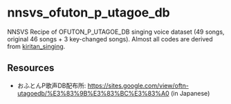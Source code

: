 # nnsvs_ofuton_p_utagoe_db

NNSVS Recipe of OFUTON_P_UTAGOE_DB singing voice dataset (49 songs, original 46 songs + 3 key-changed songs). 
Almost all codes are derived from [kiritan_singing](https://github.com/r9y9/kiritan_singing).

## Resources

- おふとんP歌声DB配布所: https://sites.google.com/view/oftn-utagoedb/%E3%83%9B%E3%83%BC%E3%83%A0 (in Japanese)
